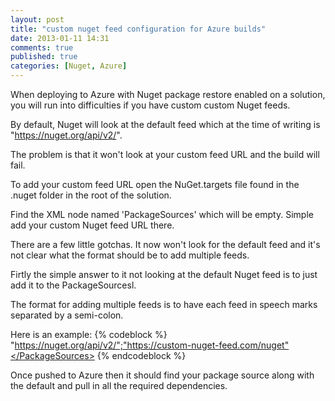 ```yaml
---
layout: post
title: "custom nuget feed configuration for Azure builds"
date: 2013-01-11 14:31
comments: true
published: true
categories: [Nuget, Azure]
---
```


When deploying to Azure with Nuget package restore enabled on a solution, you will run into difficulties if you have custom custom Nuget feeds.

By default, Nuget will look at the default feed which at the time of writing is "https://nuget.org/api/v2/".

The problem is that it won't look at your custom feed URL and the build will fail.

To add your custom feed URL open the NuGet.targets file found in the .nuget folder in the root of the solution.

Find the XML node named 'PackageSources' which will be empty. Simple add your custom Nuget feed URL there. 

There are a few little gotchas. It now won't look for the default feed and it's not clear what the format should be to add multiple feeds.

Firtly the simple answer to it not looking at the default Nuget feed is to just add it to the PackageSourcesl.

The format for adding multiple feeds is to have each feed in speech marks separated by a semi-colon.

Here is an example:
{% codeblock %}
<PackageSources>"https://nuget.org/api/v2/";"https://custom-nuget-feed.com/nuget"</PackageSources>
{% endcodeblock %}

Once pushed to Azure then it should find your package source along with the default and pull in all the required dependencies.